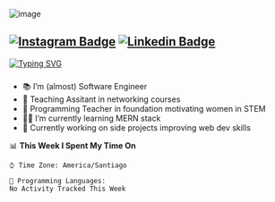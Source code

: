 

<!--
**mygeone/mygeone** is a ✨ _special_ ✨ repository because its `README.md` (this file) appears on your GitHub profile.

Here are some ideas to get you started:

- 🔭 I’m currently working on ...
- 🌱 I’m currently learning ...
- 👯 I’m looking to collaborate on ...
- 🤔 I’m looking for help with ...
- 💬 Ask me about ...
- 📫 How to reach me: ...
- 😄 Pronouns: ...
- ⚡ Fun fact: ...
-->
![image](https://user-images.githubusercontent.com/32967596/148630812-b170e6c7-7861-4586-9146-0b2beaabd998.png)
## [![Instagram Badge](https://img.shields.io/badge/Instagram-E4405F?style=for-the-badge&logo=instagram&logoColor=white)](https://www.instagram.com/miguecontrerasp/) [![Linkedin Badge](https://img.shields.io/badge/LinkedIn-0077B5?style=for-the-badge&logo=linkedin&logoColor=white)](https://www.linkedin.com/in/myge/)
[![Typing SVG](https://readme-typing-svg.herokuapp.com?color=%2336BCF7&center=true&vCenter=true&multiline=true&height=100&lines=A+man+can't+see+a+meme+twice;Because+he+isn't+same+man+;And+isn't+same+meme)](https://git.io/typing-svg)
### 
- 📚 I’m (almost) Software Engineer
- 🌱 Teaching Assitant in networking courses
- 👧 Programming Teacher in foundation motivating women in STEM
- 👩‍💻 I’m currently learning MERN stack
- 🔭 Currently working on side projects improving web dev skills

<!--START_SECTION:waka-->
📊 **This Week I Spent My Time On** 

```text
⌚︎ Time Zone: America/Santiago

💬 Programming Languages: 
No Activity Tracked This Week

```


<!--END_SECTION:waka-->
